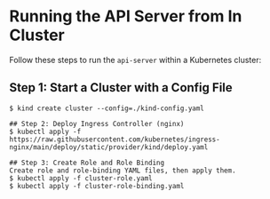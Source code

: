 # Running the API Server from In Cluster

Follow these steps to run the `api-server` within a Kubernetes cluster:

## Step 1: Start a Cluster with a Config File

```shell
$ kind create cluster --config=./kind-config.yaml

## Step 2: Deploy Ingress Controller (nginx)
$ kubectl apply -f https://raw.githubusercontent.com/kubernetes/ingress-nginx/main/deploy/static/provider/kind/deploy.yaml

## Step 3: Create Role and Role Binding
Create role and role-binding YAML files, then apply them.
$ kubectl apply -f cluster-role.yaml 
$ kubectl apply -f cluster-role-binding.yaml 

